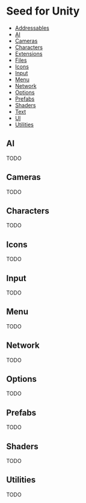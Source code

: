 # Seed for Unity

- [Addressables](Addressables.md)
- [AI](#ai)
- [Cameras](#cameras)
- [Characters](#characters)
- [Extensions](Extensions.md)
- [Files](Files.md)
- [Icons](#icons)
- [Input](#input)
- [Menu](#menu)
- [Network](#network)
- [Options](#options)
- [Prefabs](#prefabs)
- [Shaders](#shaders)
- [Text](Text.md)
- [UI](UI.md)
- [Utilities](#utilities)

## AI
TODO

## Cameras
TODO

## Characters
TODO

## Icons
TODO

## Input
TODO

## Menu
TODO

## Network
TODO

## Options
TODO

## Prefabs
TODO

## Shaders
TODO

## Utilities
TODO